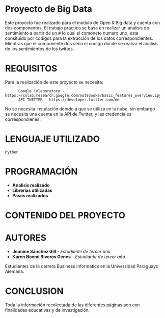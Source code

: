 # Proyecto de Big Data
Este proyecto fue realizado para el modulo de Open & Big data y cuenta con dos componentes. El trabajo practico se basa en realizar un analisis de sentimiento a partir de un # lo cual el comonete numero uno, esta consituido por codigos para la extracción de los datos correspondientes. Mientras que el componente dos sería el codigo donde se realiza el analisis de los sentimientos de los twittes.

# REQUISITOS
Para la realización de este proyecto se necesita:
              
          Google Colaboratory - https://colab.research.google.com/notebooks/basic_features_overview.ipynb
          API TWITTER - https://developer.twitter.com/en

No se necesita instalación debido a que se utiliza en la nube, sin embargo se necesita una cuenta en la API de Twitter, y las credenciales correspondienes. 

# LENGUAJE UTILIZADO
  
  `Python` 
  
# PROGRAMACIÓN
* **Analisis realizado**
* **Librerias utilizadas**
* **Pasos realizados**
  

# CONTENIDO DEL PROYECTO

# AUTORES
* **Jeanine Sánchez Gill** - *Estudiante de tercer año* 
* **Karen Noemi Riveros Genes** - *Estudiante de tercer año* 

Estudiantes de la carrera Business Informatics en la Universidad Paraguayo Alemana.

# CONCLUSION
Toda la información recolectada de las diferentes páginas son con finalidades educativas y de investigación.

